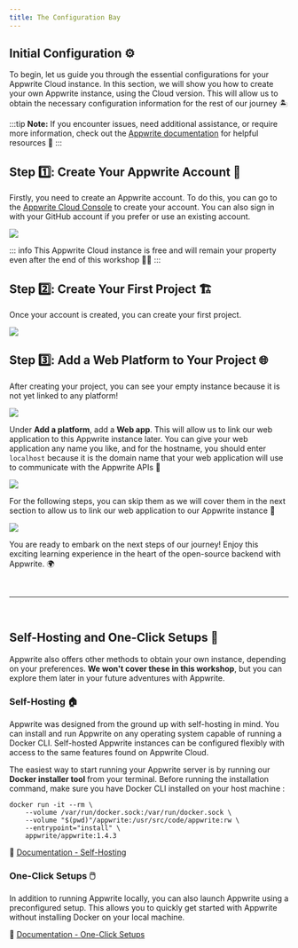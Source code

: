 ```yaml
---
title: The Configuration Bay
---
```


<Hero
title="The Configuration Bay 🏖️"
image="/assets/workshop/configuration/console/bay.jpeg"
description="Welcome to the Configuration Bay, the first step of our Appwrite adventure! 🔧 In this section, we will dive
into the initial configurations necessary to prepare for our journey. Make sure to follow these steps carefully to
ensure a smooth and unforgettable experience with Appwrite 🌊"
/>

## Initial Configuration ⚙️

To begin, let us guide you through the essential configurations for your Appwrite Cloud instance. In this section, we
will show you how to create your own Appwrite instance, using the Cloud version. This will allow us to obtain the
necessary configuration information for the rest of our journey 🏝️

:::tip
**Note:** If you encounter issues, need additional assistance, or require more information, check out
the [Appwrite documentation](https://appwrite.io/docs/quick-starts) for helpful resources 📘
:::

## Step 1️⃣: Create Your Appwrite Account 👤

Firstly, you need to create an Appwrite account. To do this, you can go to
the [Appwrite Cloud Console](https://cloud.appwrite.io/login) to create your account. You can also sign in with your
GitHub account if you prefer or use an existing account.

<Image src="/assets/workshop/configuration/console/console_signup.png" imageAlt="Onboarding screen Appwrite Cloud" withSpacing></Image>

::: info
This Appwrite Cloud instance is free and will remain your property even after the end of this workshop 💪🏼
:::

## Step 2️⃣: Create Your First Project 🏗️

Once your account is created, you can create your first project.

<Image src="/assets/workshop/configuration/console/console_project.png" imageAlt="Create project screen" withSpacing></Image>

## Step 3️⃣: Add a Web Platform to Your Project 🌐

After creating your project, you can see your empty instance because it is not yet linked to any platform!

<Image src="/assets/workshop/configuration/console/console_select_platform.png" imageAlt="Console select platform" withSpacing></Image>

Under **Add a platform**, add a **Web app**. This will allow us to link our web application to this Appwrite instance
later. You can give your web application any name you like, and for the hostname, you should enter `localhost` because
it is the domain name that your web application will use to communicate with the Appwrite APIs 📡

<Image src="/assets/workshop/configuration/console/console_add_platform.png" imageAlt="Console form add platform" withSpacing></Image>

For the following steps, you can skip them as we will cover them in the next section to allow us to link our web
application to our Appwrite instance 🤯

<Image src="/assets/workshop/configuration/console/console_end.png" imageAlt="Console screen" withSpacing></Image>

You are ready to embark on the next steps of our journey! Enjoy this exciting learning experience in the heart of the
open-source backend with Appwrite. 🌍

<br />

---
<br />

<InfoBonus title="Other Ways to Set Up an Appwrite Instance 📦">

## Self-Hosting and One-Click Setups 📝

Appwrite also offers other methods to obtain your own instance, depending on your preferences. **We won't cover these in
this workshop**, but you can explore them later in your future adventures with Appwrite.

### Self-Hosting 🏠

Appwrite was designed from the ground up with self-hosting in mind. You can install and run Appwrite on any operating
system capable of running a Docker CLI. Self-hosted Appwrite instances can be configured flexibly with access to the
same features found on Appwrite Cloud.

The easiest way to start running your Appwrite server is by running our **Docker installer tool** from your terminal. Before
running the installation command, make sure you have Docker CLI installed on your host machine :

```shell
docker run -it --rm \
    --volume /var/run/docker.sock:/var/run/docker.sock \
    --volume "$(pwd)"/appwrite:/usr/src/code/appwrite:rw \
    --entrypoint="install" \
    appwrite/appwrite:1.4.3
```

📖 [Documentation - Self-Hosting](https://appwrite.io/docs/advanced/self-hosting)

### One-Click Setups 🖱️

In addition to running Appwrite locally, you can also launch Appwrite using a preconfigured setup. This allows you to
quickly get started with Appwrite without installing Docker on your local machine.

📖 [Documentation - One-Click Setups](https://appwrite.io/docs/advanced/self-hosting#one-click-setups)

</InfoBonus>